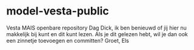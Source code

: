 # model-vesta-public
Vesta MAIS openbare repository
Dag Dick, ik ben benieuwd of jij hier nu makkelijk bij kunt en dit kunt lezen. Als je dit gelezen hebt, wil je dan ook een zinnetje toevoegen en committen? Groet, Els
